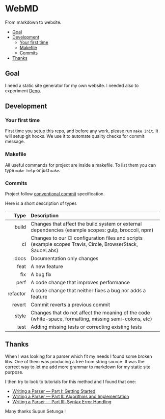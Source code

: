 # WebMD

From markdown to website.

- [Goal](#goal)
- [Development](#development)
  - [Your first time](#your-first-time)
  - [Makefile](#makefile)
  - [Commits](#commits)
- [Thanks](#thanks)

## Goal

I need a static site generator for my own website. I needed also to experiment [Deno](https://deno.land/).

## Development

### Your first time

First time you setup this repo, and before any work, please run `make init`. It will setup git hooks. We use it to automate quality checks for commit message.

### Makefile

All useful commands for project are inside a makefile. To list them you can type `make help` or just `make`.

### Commits

Project follow [conventional commit](https://www.conventionalcommits.org/en/v1.0.0/) specification.

Here is a short description of types

|     Type | Description                                                                                                |
| -------: | :--------------------------------------------------------------------------------------------------------- |
|    build | Changes that affect the build system or external dependencies (example scopes: gulp, broccoli, npm)        |
|       ci | Changes to our CI configuration files and scripts (example scopes Travis, Circle, BrowserStack, SauceLabs) |
|     docs | Documentation only changes                                                                                 |
|     feat | A new feature                                                                                              |
|      fix | A bug fix                                                                                                  |
|     perf | A code change that improves performance                                                                    |
| refactor | A code change that neither fixes a bug nor adds a feature                                                  |
|   revert | Commit reverts a previous commit                                                                           |
|    style | Changes that do not affect the meaning of the code (white-space, formatting, missing semi-colons, etc)     |
|     test | Adding missing tests or correcting existing tests                                                          |

## Thanks

When I was looking for a parser which fit my needs I found some broken libs. One of them was producing a tree from string source. It was the correct way to let me add more grammar to markdown for my static site purpose.

I then try to look to tutorials for this method and I found that one:

- [Writing a Parser — Part I: Getting Started](https://medium.com/swlh/writing-a-parser-getting-started-44ba70bb6cc9)
- [Writing a Parser — Part II: Algorithms and Implementation](https://medium.com/swlh/writing-a-parser-algorithms-and-implementation-a7c40f46493d)
- [Writing a Parser — Part III: Syntax Error Handling](https://medium.com/swlh/writing-a-parser-syntax-error-handling-b71b67a8ac66)

Many thanks Supun Setunga !
